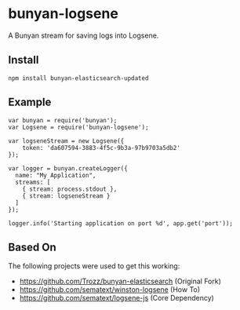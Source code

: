 bunyan-logsene
====================

A Bunyan stream for saving logs into Logsene.

## Install

```
npm install bunyan-elasticsearch-updated
```

## Example

```
var bunyan = require('bunyan');
var Logsene = require('bunyan-logsene');

var logseneStream = new Logsene({
	token: 'da607594-3883-4f5c-9b3a-97b9703a5db2'
});

var logger = bunyan.createLogger({
  name: "My Application",
  streams: [
    { stream: process.stdout },
    { stream: logseneStream }
  ]
});

logger.info('Starting application on port %d', app.get('port'));
```

## Based On

The following projects were used to get this working:

  - https://github.com/Trozz/bunyan-elasticsearch (Original Fork)
  - https://github.com/sematext/winston-logsene (How To)
  - https://github.com/sematext/logsene-js (Core Dependency)
